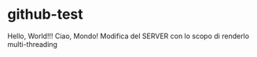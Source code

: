 # github-test
Hello, World!!!
Ciao, Mondo!
Modifica del SERVER con lo scopo di renderlo multi-threading
